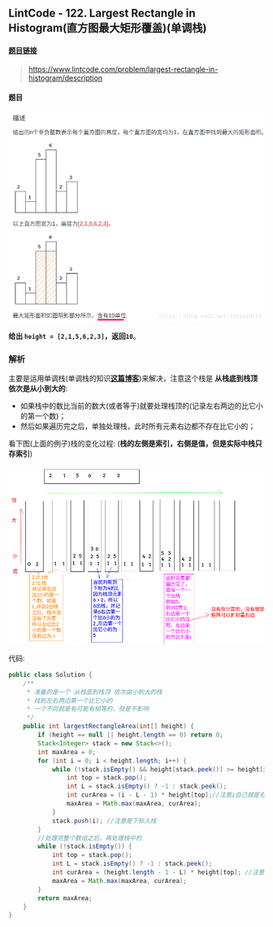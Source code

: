 ﻿## LintCode - 122. Largest Rectangle in Histogram(直方图最大矩形覆盖)(单调栈)
#### [题目链接](https://www.lintcode.com/problem/largest-rectangle-in-histogram/description)

> https://www.lintcode.com/problem/largest-rectangle-in-histogram/description

#### 题目
![这里写图片描述](images/122_t.png)

**给出 `height = [2,1,5,6,2,3]`，返回`10`**。

### 解析

主要是运用单调栈(单调栈的知识[**这篇博客**](https://blog.csdn.net/zxzxzx0119/article/details/81629626))来解决，注意这个栈是 **从栈底到栈顶依次是从小到大的**:


 - 如果栈中的数比当前的数大(或者等于)就要处理栈顶的(记录左右两边的比它小的第一个数)；
 - 然后如果遍历完之后，单独处理栈，此时所有元素右边都不存在比它小的；

看下图(上面的例子)栈的变化过程:  (**栈的左侧是索引，右侧是值，但是实际中栈只存索引**)

![在这里插入图片描述](images/122_s.png)

代码:

```java
public class Solution {
    /**
     * 准备的是一个 从栈底到栈顶 依次由小到大的栈
     * 找到左右两边第一个比它小的
     * 一个不同就是有可能有相等的，但是不影响
     */
    public int largestRectangleArea(int[] height) {
        if (height == null || height.length == 0) return 0;
        Stack<Integer> stack = new Stack<>();
        int maxArea = 0;
        for (int i = 0; i < height.length; i++) {
            while (!stack.isEmpty() && height[stack.peek()] >= height[i]) {
                int top = stack.pop();
                int L = stack.isEmpty() ? -1 : stack.peek();
                int curArea = (i - L - 1) * height[top];//注意i自己就是右边界  左边界到右边界中间的格子(i-L-1)
                maxArea = Math.max(maxArea, curArea);
            }
            stack.push(i); //注意是下标入栈
        }
        //处理完整个数组之后，再处理栈中的
        while (!stack.isEmpty()) {
            int top = stack.pop();
            int L = stack.isEmpty() ? -1 : stack.peek();
            int curArea = (height.length - 1 - L) * height[top]; //注意所有还在栈中的右边界都是 数组的长度右边没有比它小的
            maxArea = Math.max(maxArea, curArea);
        }
        return maxArea;
    }
}
```

